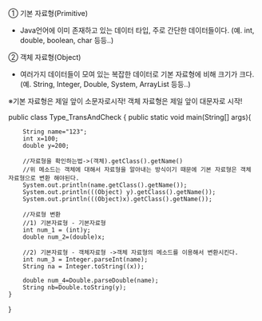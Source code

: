 ① 기본 자료형(Primitive)
- Java언어에 이미 존재하고 있는 데이터 타입, 주로 간단한 데이터들이다. (예. int, double, boolean, char 등등..)

② 객체 자료형(Object)
- 여러가지 데이터들이 모여 있는 복잡한 데이터로 기본 자료형에 비해 크기가 크다. (예. String, Integer, Double, System, ArrayList 등등..)

※기본 자료형은 제일 앞이 소문자로시작! 객체 자료형은 제일 앞이 대문자로 시작!

public class Type_TransAndCheck {
    public static void main(String[] args){

        String name="123";
        int x=100;
        double y=200;

        //자료형을 확인하는법->(객체).getClass().getName()
        //위 메소드는 객체에 대해서 자료형을 알아내는 방식이기 때문에 기본 자료형은 객체 자료형으로 변환 해야된다.
        System.out.println(name.getClass().getName());
        System.out.println(((Object) y).getClass().getName());
        System.out.println(((Object)x).getClass().getName());

        //자료형 변환
        //1) 기본자료형 - 기본자료형
        int num_1 = (int)y;
        double num_2=(double)x;

        //2) 기본자료형 - 객체자료형 ->객체 자료형의 메소드를 이용해서 변환시킨다.
        int num_3 = Integer.parseInt(name);
        String na = Integer.toString((x));

        double num_4=Double.parseDouble(name);
        String nb=Double.toString(y);
    }
}
